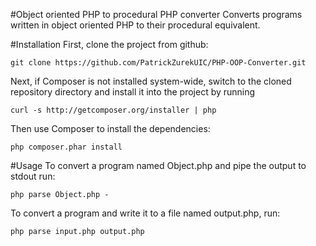 #Object oriented PHP to procedural PHP converter
Converts programs written in object oriented PHP to their procedural equivalent.


#Installation
First, clone the project from github:

    git clone https://github.com/PatrickZurekUIC/PHP-OOP-Converter.git

Next, if Composer is not installed system-wide, switch to the cloned repository directory and install it into the project by running

    curl -s http://getcomposer.org/installer | php

Then use Composer to install the dependencies:

    php composer.phar install

#Usage
To convert a program named Object.php and pipe the output to stdout run:

    php parse Object.php -

To convert a program and write it to a file named output.php, run:

    php parse input.php output.php
